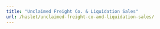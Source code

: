 ```yaml
---
title: "Unclaimed Freight Co. & Liquidation Sales"
url: /haslet/unclaimed-freight-co-and-liquidation-sales/
---
```

